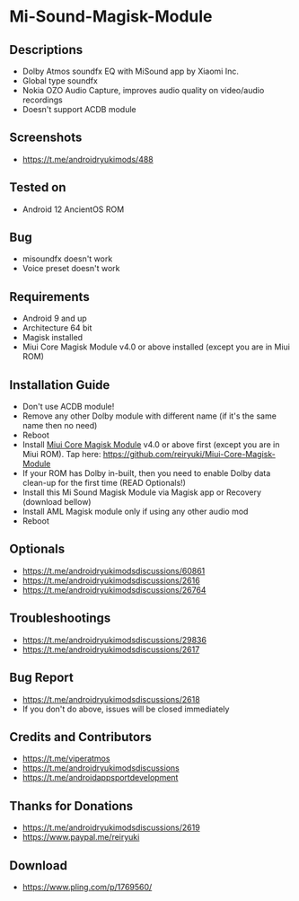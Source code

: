 # Mi-Sound-Magisk-Module

## Descriptions
- Dolby Atmos soundfx EQ with MiSound app by Xiaomi Inc.
- Global type soundfx
- Nokia OZO Audio Capture, improves audio quality on video/audio recordings
- Doesn't support ACDB module

## Screenshots
- https://t.me/androidryukimods/488

## Tested on
- Android 12 AncientOS ROM

## Bug
- misoundfx doesn't work
- Voice preset doesn't work

## Requirements
- Android 9 and up
- Architecture 64 bit
- Magisk installed
- Miui Core Magisk Module v4.0 or above installed (except you are in Miui ROM)

## Installation Guide
- Don't use ACDB module!
- Remove any other Dolby module with different name (if it's the same name then no need)
- Reboot
- Install [Miui Core Magisk Module](https://github.com/reiryuki/Miui-Core-Magisk-Module) v4.0 or above first (except you are in Miui ROM). Tap here: https://github.com/reiryuki/Miui-Core-Magisk-Module
- If your ROM has Dolby in-built, then you need to enable Dolby data clean-up for the first time (READ Optionals!)
- Install this Mi Sound Magisk Module via Magisk app or Recovery (download bellow)
- Install AML Magisk module only if using any other audio mod
- Reboot

## Optionals
- https://t.me/androidryukimodsdiscussions/60861
- https://t.me/androidryukimodsdiscussions/2616
- https://t.me/androidryukimodsdiscussions/26764

## Troubleshootings
- https://t.me/androidryukimodsdiscussions/29836
- https://t.me/androidryukimodsdiscussions/2617

## Bug Report
- https://t.me/androidryukimodsdiscussions/2618
- If you don't do above, issues will be closed immediately

## Credits and Contributors
- https://t.me/viperatmos
- https://t.me/androidryukimodsdiscussions
- https://t.me/androidappsportdevelopment

## Thanks for Donations
- https://t.me/androidryukimodsdiscussions/2619
- https://www.paypal.me/reiryuki

## Download
- https://www.pling.com/p/1769560/



